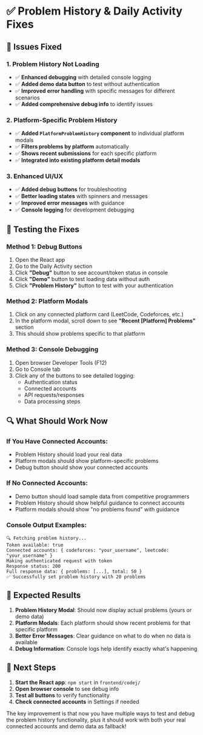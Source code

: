 # ✅ Problem History & Daily Activity Fixes

## 🔧 Issues Fixed

### 1. **Problem History Not Loading**
- ✅ **Enhanced debugging** with detailed console logging
- ✅ **Added demo data button** to test without authentication 
- ✅ **Improved error handling** with specific messages for different scenarios
- ✅ **Added comprehensive debug info** to identify issues

### 2. **Platform-Specific Problem History** 
- ✅ **Added `PlatformProblemHistory` component** to individual platform modals
- ✅ **Filters problems by platform** automatically
- ✅ **Shows recent submissions** for each specific platform
- ✅ **Integrated into existing platform detail modals**

### 3. **Enhanced UI/UX**
- ✅ **Added debug buttons** for troubleshooting
- ✅ **Better loading states** with spinners and messages
- ✅ **Improved error messages** with guidance
- ✅ **Console logging** for development debugging

## 🧪 Testing the Fixes

### **Method 1: Debug Buttons**
1. Open the React app
2. Go to the Daily Activity section
3. Click **"Debug"** button to see account/token status in console
4. Click **"Demo"** button to test loading data without auth
5. Click **"Problem History"** button to test with your authentication

### **Method 2: Platform Modals**  
1. Click on any connected platform card (LeetCode, Codeforces, etc.)
2. In the platform modal, scroll down to see **"Recent [Platform] Problems"** section
3. This should show problems specific to that platform

### **Method 3: Console Debugging**
1. Open browser Developer Tools (F12)
2. Go to Console tab
3. Click any of the buttons to see detailed logging:
   - Authentication status
   - Connected accounts
   - API requests/responses
   - Data processing steps

## 🔍 What Should Work Now

### **If You Have Connected Accounts:**
- Problem History should load your real data
- Platform modals should show platform-specific problems  
- Debug button should show your connected accounts

### **If No Connected Accounts:**
- Demo button should load sample data from competitive programmers
- Problem History should show helpful guidance to connect accounts
- Platform modals should show "no problems found" with guidance

### **Console Output Examples:**
```
🔍 Fetching problem history...
Token available: true
Connected accounts: { codeforces: "your_username", leetcode: "your_username" }
Making authenticated request with token
Response status: 200
Full response data: { problems: [...], total: 50 }
✅ Successfully set problem history with 20 problems
```

## 🎯 Expected Results

1. **Problem History Modal**: Should now display actual problems (yours or demo data)
2. **Platform Modals**: Each platform should show recent problems for that specific platform
3. **Better Error Messages**: Clear guidance on what to do when no data is available
4. **Debug Information**: Console logs help identify exactly what's happening

## 🚀 Next Steps

1. **Start the React app**: `npm start` in `frontend/codej/`
2. **Open browser console** to see debug info  
3. **Test all buttons** to verify functionality
4. **Check connected accounts** in Settings if needed

The key improvement is that now you have multiple ways to test and debug the problem history functionality, plus it should work with both your real connected accounts and demo data as fallback!
